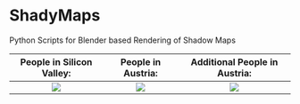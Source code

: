 # ShadyMaps
Python Scripts for Blender based Rendering of Shadow Maps

|People in Silicon Valley: |People in Austria:|Additional People in Austria:
:-------------------------:|:-------------------------:|:-------------------------:
![](Render_flat.gif) |![](Render_mountain.gif)|![](Render_houses.gif)

